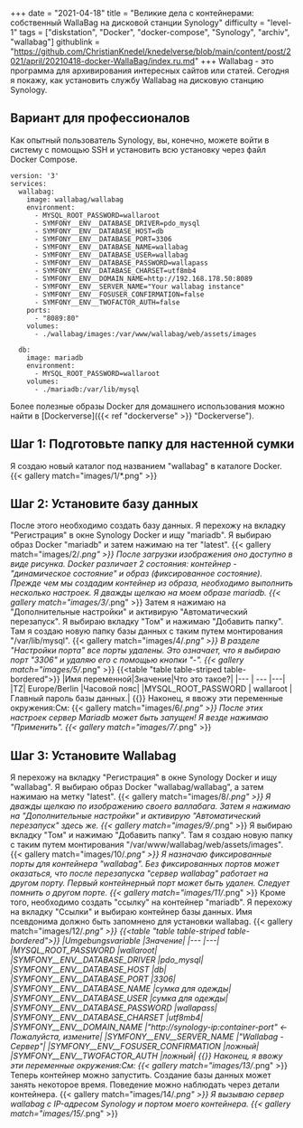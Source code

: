 +++
date = "2021-04-18"
title = "Великие дела с контейнерами: собственный WallaBag на дисковой станции Synology"
difficulty = "level-1"
tags = ["diskstation", "Docker", "docker-compose", "Synology", "archiv", "wallabag"]
githublink = "https://github.com/ChristianKnedel/knedelverse/blob/main/content/post/2021/april/20210418-docker-WallaBag/index.ru.md"
+++
Wallabag - это программа для архивирования интересных сайтов или статей. Сегодня я покажу, как установить службу Wallabag на дисковую станцию Synology.
## Вариант для профессионалов
Как опытный пользователь Synology, вы, конечно, можете войти в систему с помощью SSH и установить всю установку через файл Docker Compose.
```
version: '3'
services:
  wallabag:
    image: wallabag/wallabag
    environment:
      - MYSQL_ROOT_PASSWORD=wallaroot
      - SYMFONY__ENV__DATABASE_DRIVER=pdo_mysql
      - SYMFONY__ENV__DATABASE_HOST=db
      - SYMFONY__ENV__DATABASE_PORT=3306
      - SYMFONY__ENV__DATABASE_NAME=wallabag
      - SYMFONY__ENV__DATABASE_USER=wallabag
      - SYMFONY__ENV__DATABASE_PASSWORD=wallapass
      - SYMFONY__ENV__DATABASE_CHARSET=utf8mb4
      - SYMFONY__ENV__DOMAIN_NAME=http://192.168.178.50:8089
      - SYMFONY__ENV__SERVER_NAME="Your wallabag instance"
      - SYMFONY__ENV__FOSUSER_CONFIRMATION=false
      - SYMFONY__ENV__TWOFACTOR_AUTH=false
    ports:
      - "8089:80"
    volumes:
      - ./wallabag/images:/var/www/wallabag/web/assets/images

  db:
    image: mariadb
    environment:
      - MYSQL_ROOT_PASSWORD=wallaroot
    volumes:
      - ./mariadb:/var/lib/mysql

```
Более полезные образы Docker для домашнего использования можно найти в [Dockerverse]({{< ref "dockerverse" >}} "Dockerverse").
## Шаг 1: Подготовьте папку для настенной сумки
Я создаю новый каталог под названием "wallabag" в каталоге Docker.
{{< gallery match="images/1/*.png" >}}

## Шаг 2: Установите базу данных
После этого необходимо создать базу данных. Я перехожу на вкладку "Регистрация" в окне Synology Docker и ищу "mariadb". Я выбираю образ Docker "mariadb" и затем нажимаю на тег "latest".
{{< gallery match="images/2/*.png" >}}
После загрузки изображения оно доступно в виде рисунка. Docker различает 2 состояния: контейнер - "динамическое состояние" и образ (фиксированное состояние). Прежде чем мы создадим контейнер из образа, необходимо выполнить несколько настроек. Я дважды щелкаю на моем образе mariadb.
{{< gallery match="images/3/*.png" >}}
Затем я нажимаю на "Дополнительные настройки" и активирую "Автоматический перезапуск". Я выбираю вкладку "Том" и нажимаю "Добавить папку". Там я создаю новую папку базы данных с таким путем монтирования "/var/lib/mysql".
{{< gallery match="images/4/*.png" >}}
В разделе "Настройки порта" все порты удалены. Это означает, что я выбираю порт "3306" и удаляю его с помощью кнопки "-".
{{< gallery match="images/5/*.png" >}}
{{<table "table table-striped table-bordered">}}
|Имя переменной|Значение|Что это такое?|
|--- | --- |---|
|TZ| Europe/Berlin	|Часовой пояс|
|MYSQL_ROOT_PASSWORD	 | wallaroot |Главный пароль базы данных.|
{{</table>}}
Наконец, я ввожу эти переменные окружения:См:
{{< gallery match="images/6/*.png" >}}
После этих настроек сервер Mariadb может быть запущен! Я везде нажимаю "Применить".
{{< gallery match="images/7/*.png" >}}

## Шаг 3: Установите Wallabag
Я перехожу на вкладку "Регистрация" в окне Synology Docker и ищу "wallabag". Я выбираю образ Docker "wallabag/wallabag", а затем нажимаю на метку "latest".
{{< gallery match="images/8/*.png" >}}
Я дважды щелкаю по изображению своего валлабага. Затем я нажимаю на "Дополнительные настройки" и активирую "Автоматический перезапуск" здесь же.
{{< gallery match="images/9/*.png" >}}
Я выбираю вкладку "Том" и нажимаю "Добавить папку". Там я создаю новую папку с таким путем монтирования "/var/www/wallabag/web/assets/images".
{{< gallery match="images/10/*.png" >}}
Я назначаю фиксированные порты для контейнера "wallabag". Без фиксированных портов может оказаться, что после перезапуска "сервер wallabag" работает на другом порту. Первый контейнерный порт может быть удален. Следует помнить о другом порте.
{{< gallery match="images/11/*.png" >}}
Кроме того, необходимо создать "ссылку" на контейнер "mariadb". Я перехожу на вкладку "Ссылки" и выбираю контейнер базы данных. Имя псевдонима должно быть запомнено для установки wallabag.
{{< gallery match="images/12/*.png" >}}
{{<table "table table-striped table-bordered">}}
|Umgebungsvariable	|Значение|
|--- |---|
|MYSQL_ROOT_PASSWORD	|wallaroot|
|SYMFONY__ENV__DATABASE_DRIVER	|pdo_mysql|
|SYMFONY__ENV__DATABASE_HOST	|db|
|SYMFONY__ENV__DATABASE_PORT	|3306|
|SYMFONY__ENV__DATABASE_NAME	|сумка для одежды|
|SYMFONY__ENV__DATABASE_USER	|сумка для одежды|
|SYMFONY__ENV__DATABASE_PASSWORD	|wallapass|
|SYMFONY__ENV__DATABASE_CHARSET |utf8mb4|
|SYMFONY__ENV__DOMAIN_NAME	|"http://synology-ip:container-port" <- Пожалуйста, измените|
|SYMFONY__ENV__SERVER_NAME	|"Wallabag - Сервер"|
|SYMFONY__ENV__FOSUSER_CONFIRMATION	|ложный|
|SYMFONY__ENV__TWOFACTOR_AUTH	|ложный|
{{</table>}}
Наконец, я ввожу эти переменные окружения:См:
{{< gallery match="images/13/*.png" >}}
Теперь контейнер можно запустить. Создание базы данных может занять некоторое время. Поведение можно наблюдать через детали контейнера.
{{< gallery match="images/14/*.png" >}}
Я вызываю сервер wallabag с IP-адресом Synology и портом моего контейнера.
{{< gallery match="images/15/*.png" >}}

